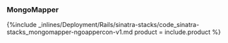 <!--  usedin: [ _rails/deployment/sinatra-stacks-v1.md] -->


### MongoMapper



{%include _inlines/Deployment/Rails/sinatra-stacks/code_sinatra-stacks_mongomapper-ngoappercon-v1.md  product = include.product %}




